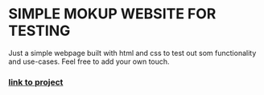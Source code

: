 # SIMPLE MOKUP WEBSITE FOR TESTING

Just a simple webpage built with html and css to test out som functionality and use-cases. 
Feel free to add your own touch. 


### [link to project](http://fantastic-fairy-40f13c.netlify.app)